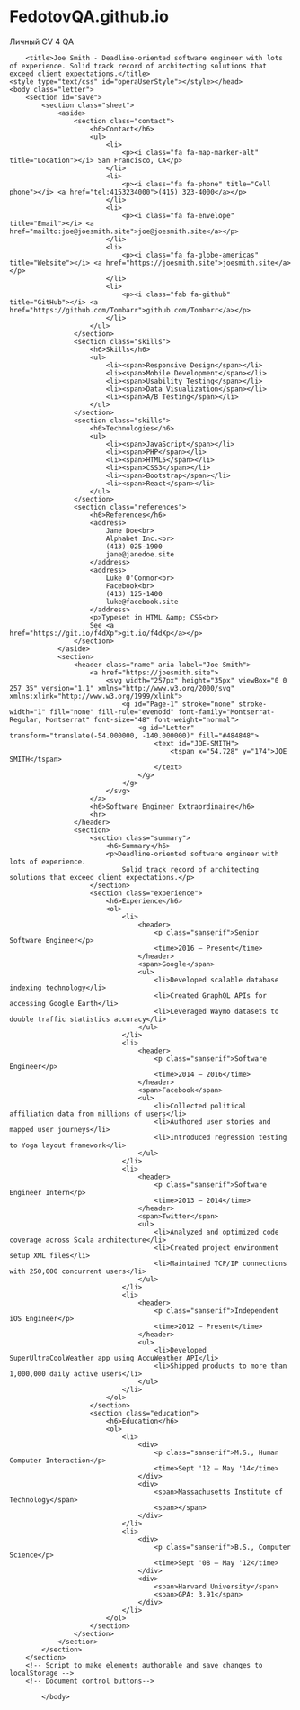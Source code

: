 # FedotovQA.github.io
Личный CV 4 QA
<head>
        <meta charset="utf-8">
        <meta http-equiv="X-UA-Compatible" content="IE=edge;chrome=1">
        <meta http-equiv="Content-Type" content="text/html;charset=UTF-8">
        <meta name="google" content="notranslate">
        <!-- Metadata (autofilled by "Save to HTML") -->
        <meta name="author" content="Joe Smith">
        <meta name="subject" content="Deadline-oriented software engineer with lots of experience. Solid track record of architecting solutions that exceed client expectations.">
        <meta name="keywords" content="Responsive Design,Mobile Development,Usability Testing,Data Visualization,A/B Testing,JavaScript,PHP,HTML5,CSS3,Bootstrap,React">
        <meta name="date" content="2023-03-15">
        <meta name="generator" content="html-resume-template">
        <!-- Google Fonts, Normalize, and Font Awesome -->
        <link rel="stylesheet" type="text/css" href="https://fonts.googleapis.com/css?family=Cardo|Montserrat:300,400,500&amp;subset=latin-ext" crossorigin="anonymous">
        <link rel="stylesheet" type="text/css" href="https://cdnjs.cloudflare.com/ajax/libs/normalize/8.0.0/normalize.min.css" integrity="sha256-oSrCnRYXvHG31SBifqP2PM1uje7SJUyX0nTwO2RJV54=" crossorigin="anonymous">
        <link rel="stylesheet" type="text/css" href="https://use.fontawesome.com/releases/v5.1.0/css/all.css" integrity="sha384-lKuwvrZot6UHsBSfcMvOkWwlCMgc0TaWr+30HWe3a4ltaBwTZhyTEggF5tJv8tbt" crossorigin="anonymous">
        <!-- Custom Styles -->
        <link rel="stylesheet" type="text/css" href="./paper.css">
        <link rel="stylesheet" type="text/css" href="./styles.css">
        <link rel="stylesheet" type="text/css" href="./typography.css">
        <link rel="stylesheet" type="text/css" media="screen" href="./screen.css">
        <link rel="stylesheet" type="text/css" media="print" href="./print.css">
        
        <title>Joe Smith - Deadline-oriented software engineer with lots of experience. Solid track record of architecting solutions that exceed client expectations.</title>
    <style type="text/css" id="operaUserStyle"></style></head>
    <body class="letter">
        <section id="save">
            <section class="sheet">
                <aside>
                    <section class="contact">
                        <h6>Contact</h6>
                        <ul>
                            <li>
                                <p><i class="fa fa-map-marker-alt" title="Location"></i> San Francisco, CA</p>
                            </li>
                            <li>
                                <p><i class="fa fa-phone" title="Cell phone"></i> <a href="tel:4153234000">(415) 323-4000</a></p>
                            </li>
                            <li>
                                <p><i class="fa fa-envelope" title="Email"></i> <a href="mailto:joe@joesmith.site">joe@joesmith.site</a></p>
                            </li>
                            <li>
                                <p><i class="fa fa-globe-americas" title="Website"></i> <a href="https://joesmith.site">joesmith.site</a></p>
                            </li>
                            <li>
                                <p><i class="fab fa-github" title="GitHub"></i> <a href="https://github.com/Tombarr">github.com/Tombarr</a></p>
                            </li>
                        </ul>
                    </section>
                    <section class="skills">
                        <h6>Skills</h6>
                        <ul>
                            <li><span>Responsive Design</span></li>
                            <li><span>Mobile Development</span></li>
                            <li><span>Usability Testing</span></li>
                            <li><span>Data Visualization</span></li>
                            <li><span>A/B Testing</span></li>
                        </ul>
                    </section>
                    <section class="skills">
                        <h6>Technologies</h6>
                        <ul>
                            <li><span>JavaScript</span></li>
                            <li><span>PHP</span></li>
                            <li><span>HTML5</span></li>
                            <li><span>CSS3</span></li>
                            <li><span>Bootstrap</span></li>
                            <li><span>React</span></li>
                        </ul>
                    </section>
                    <section class="references">
                        <h6>References</h6>
                        <address>
                            Jane Doe<br>
                            Alphabet Inc.<br>
                            (413) 025-1900
                            jane@janedoe.site
                        </address>
                        <address>
                            Luke O'Connor<br>
                            Facebook<br>
                            (413) 125-1400
                            luke@facebook.site
                        </address>
                        <p>Typeset in HTML &amp; CSS<br>
                        See <a href="https://git.io/f4dXp">git.io/f4dXp</a></p>
                    </section>
                </aside>
                <section>
                    <header class="name" aria-label="Joe Smith">
                        <a href="https://joesmith.site">
                            <svg width="257px" height="35px" viewBox="0 0 257 35" version="1.1" xmlns="http://www.w3.org/2000/svg" xmlns:xlink="http://www.w3.org/1999/xlink">
                                <g id="Page-1" stroke="none" stroke-width="1" fill="none" fill-rule="evenodd" font-family="Montserrat-Regular, Montserrat" font-size="48" font-weight="normal">
                                    <g id="Letter" transform="translate(-54.000000, -140.000000)" fill="#484848">
                                        <text id="JOE-SMITH">
                                            <tspan x="54.728" y="174">JOE SMITH</tspan>
                                        </text>
                                    </g>
                                </g>
                            </svg>
                        </a>
                        <h6>Software Engineer Extraordinaire</h6>
                        <hr>
                    </header>
                    <section>
                        <section class="summary">
                            <h6>Summary</h6>
                            <p>Deadline-oriented software engineer with lots of experience.
                                Solid track record of architecting solutions that exceed client expectations.</p>
                        </section>
                        <section class="experience">
                            <h6>Experience</h6>
                            <ol>
                                <li>
                                    <header>
                                        <p class="sanserif">Senior Software Engineer</p>
                                        <time>2016 – Present</time>
                                    </header>
                                    <span>Google</span>
                                    <ul>
                                        <li>Developed scalable database indexing technology</li>
                                        <li>Created GraphQL APIs for accessing Google Earth</li>
                                        <li>Leveraged Waymo datasets to double traffic statistics accuracy</li>
                                    </ul>
                                </li>
                                <li>
                                    <header>
                                        <p class="sanserif">Software Engineer</p>
                                        <time>2014 – 2016</time>
                                    </header>
                                    <span>Facebook</span>
                                    <ul>
                                        <li>Collected political affiliation data from millions of users</li>
                                        <li>Authored user stories and mapped user journeys</li>
                                        <li>Introduced regression testing to Yoga layout framework</li>
                                    </ul>
                                </li>
                                <li>
                                    <header>
                                        <p class="sanserif">Software Engineer Intern</p>
                                        <time>2013 – 2014</time>
                                    </header>
                                    <span>Twitter</span>
                                    <ul>
                                        <li>Analyzed and optimized code coverage across Scala architecture</li>
                                        <li>Created project environment setup XML files</li>
                                        <li>Maintained TCP/IP connections with 250,000 concurrent users</li>
                                    </ul>
                                </li>
                                <li>
                                    <header>
                                        <p class="sanserif">Independent iOS Engineer</p>
                                        <time>2012 – Present</time>
                                    </header>
                                    <ul>
                                        <li>Developed SuperUltraCoolWeather app using AccuWeather API</li>
                                        <li>Shipped products to more than 1,000,000 daily active users</li>
                                    </ul>
                                </li>
                            </ol>
                        </section>
                        <section class="education">
                            <h6>Education</h6>
                            <ol>
                                <li>
                                    <div>
                                        <p class="sanserif">M.S., Human Computer Interaction</p>
                                        <time>Sept '12 – May '14</time>
                                    </div>
                                    <div>
                                        <span>Massachusetts Institute of Technology</span>
                                        <span></span>
                                    </div>
                                </li>
                                <li>
                                    <div>
                                        <p class="sanserif">B.S., Computer Science</p>
                                        <time>Sept '08 – May '12</time>
                                    </div>
                                    <div>
                                        <span>Harvard University</span>
                                        <span>GPA: 3.91</span>
                                    </div>
                                </li>
                            </ol>
                        </section>
                    </section>
                </section>
            </section>
        </section>
        <!-- Script to make elements authorable and save changes to localStorage -->
        <!-- Document control buttons-->
            
            </body>
